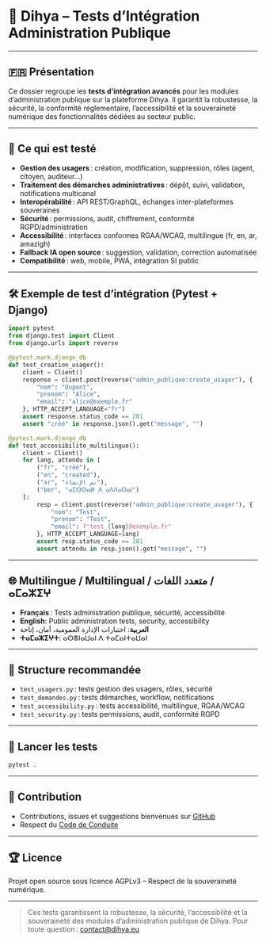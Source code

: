 # 🧪 Dihya – Tests d’Intégration Administration Publique

---

## 🇫🇷 Présentation

Ce dossier regroupe les **tests d’intégration avancés** pour les modules d’administration publique sur la plateforme Dihya.
Il garantit la robustesse, la sécurité, la conformité réglementaire, l’accessibilité et la souveraineté numérique des fonctionnalités dédiées au secteur public.

---

## 🚀 Ce qui est testé

- **Gestion des usagers** : création, modification, suppression, rôles (agent, citoyen, auditeur…)
- **Traitement des démarches administratives** : dépôt, suivi, validation, notifications multicanal
- **Interopérabilité** : API REST/GraphQL, échanges inter-plateformes souveraines
- **Sécurité** : permissions, audit, chiffrement, conformité RGPD/administration
- **Accessibilité** : interfaces conformes RGAA/WCAG, multilingue (fr, en, ar, amazigh)
- **Fallback IA open source** : suggestion, validation, correction automatisée
- **Compatibilité** : web, mobile, PWA, intégration SI public

---

## 🛠️ Exemple de test d’intégration (Pytest + Django)

```python
import pytest
from django.test import Client
from django.urls import reverse

@pytest.mark.django_db
def test_creation_usager():
    client = Client()
    response = client.post(reverse("admin_publique:create_usager"), {
        "nom": "Dupont",
        "prenom": "Alice",
        "email": "alice@exemple.fr"
    }, HTTP_ACCEPT_LANGUAGE="fr")
    assert response.status_code == 201
    assert "créé" in response.json().get("message", "")

@pytest.mark.django_db
def test_accessibilite_multilingue():
    client = Client()
    for lang, attendu in [
        ("fr", "créé"),
        ("en", "created"),
        ("ar", "تم الإنشاء"),
        ("ber", "ⴰⵎⵙⵙⴰⵍ ⴷ ⴰⴷⴷⴰⵔⴰⵏ")
    ]:
        resp = client.post(reverse("admin_publique:create_usager"), {
            "nom": "Test",
            "prenom": "Test",
            "email": f"test_{lang}@exemple.fr"
        }, HTTP_ACCEPT_LANGUAGE=lang)
        assert resp.status_code == 201
        assert attendu in resp.json().get("message", "")
```

---

## 🌐 Multilingue / Multilingual / متعدد اللغات / ⴰⵎⴰⵣⵉⵖ

- **Français** : Tests administration publique, sécurité, accessibilité
- **English**: Public administration tests, security, accessibility
- **العربية**: اختبارات الإدارة العمومية، أمان، إتاحة
- **ⵜⴰⵎⴰⵣⵉⵖⵜ**: ⴰⵙⴻⵏⴰⵡⴰⵏ ⴷ ⵜⴰⵎⴰⵏⵜⴰⵡⴰⵏ

---

## 🧩 Structure recommandée

- `test_usagers.py` : tests gestion des usagers, rôles, sécurité
- `test_demandes.py` : tests démarches, workflow, notifications
- `test_accessibility.py` : tests accessibilité, multilingue, RGAA/WCAG
- `test_security.py` : tests permissions, audit, conformité RGPD

---

## 🧪 Lancer les tests

```bash
pytest .
```

---

## 🤝 Contribution

- Contributions, issues et suggestions bienvenues sur [GitHub](https://github.com/DihyaOrg/Dihya)
- Respect du [Code de Conduite](../../../../../CODE_OF_CONDUCT.md)

---

## 🏆 Licence

Projet open source sous licence AGPLv3 – Respect de la souveraineté numérique.

---

> Ces tests garantissent la robustesse, la sécurité, l’accessibilité et la souveraineté des modules d’administration publique de Dihya.
> Pour toute question : [contact@dihya.eu](mailto:contact@dihya.eu)
